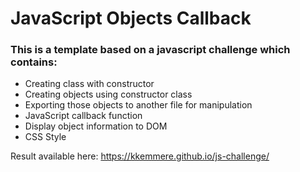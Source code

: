 # JavaScript Objects Callback<br>
### This is a template based on a javascript challenge which contains:
- Creating class with constructor
- Creating objects using constructor class
- Exporting those objects to another file for manipulation
- JavaScript callback function
- Display object information to DOM
- CSS Style

Result available here: https://kkemmere.github.io/js-challenge/

